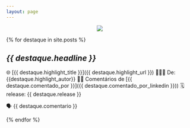 ```yaml
---
layout: page
---
```

<p align="center"><img src="https://destaque.srebrasil.com/assets/destaques.gif"></p>

{% for destaque in site.posts %}

## *{{ destaque.headline }}*

🌐 [{{ destaque.highlight_title }}]({{ destaque.highlight_url }})
👱🏼‍♂️ De:{{destaque.highlight_autor}}
:man_technologist: Comentários de [{{ destaque.comentado_por }}]({{ destaque.comentado_por_linkedin }}))
:spiral_calendar: release: {{ destaque.release }}

🗣️ {{ destaque.comentario }}

{% endfor %}